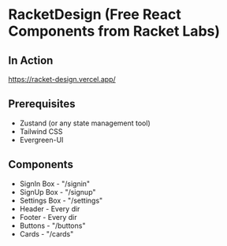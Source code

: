 # RacketDesign (Free React Components from Racket Labs)

## In Action
https://racket-design.vercel.app/

## Prerequisites
* Zustand (or any state management tool)
* Tailwind CSS
* Evergreen-UI

## Components
* SignIn Box - "/signin"
* SignUp Box - "/signup"
* Settings Box - "/settings"
* Header - Every dir
* Footer - Every dir
* Buttons - "/buttons"
* Cards - "/cards"
